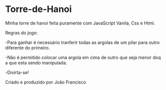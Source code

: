 # Torre-de-Hanoi
<p>Minha torre de hanoi feita puramente com JavaScript Vanila, Css e Html.</p>
Regras do jogo:
<p></p>
<p></p>
<p>
-Para ganhar é necessário tranferir todas as argolas de um pilar para outro diferente do primeiro.
</p>
<p>
-Não é permitido colocar uma argola em cima de outro que seja menor doq a que esta sendo manipulada.
</p>
<p>
-Divirta-se!
</p>

<p>Criado e produzido por João Francisco</p>
